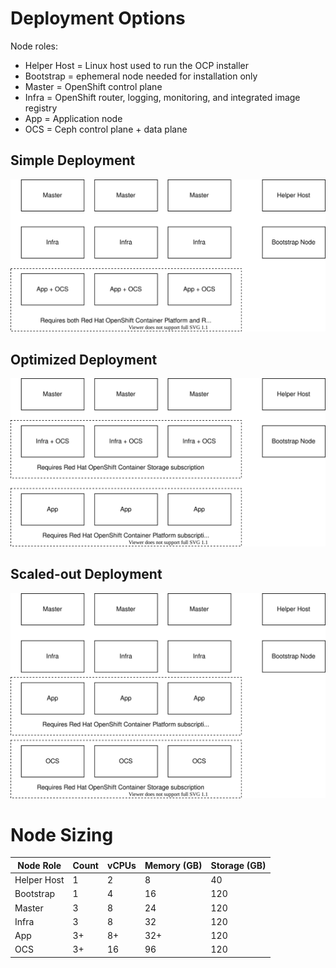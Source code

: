# Deployment Options

Node roles:
* Helper Host = Linux host used to run the OCP installer
* Bootstrap = ephemeral node needed for installation only
* Master = OpenShift control plane
* Infra = OpenShift router, logging, monitoring, and integrated image registry
* App = Application node
* OCS = Ceph control plane + data plane

## Simple Deployment

![Deployment Diagram](ocs_on_vsphere_simple_deployment.svg "Deployment Diagram")

## Optimized Deployment

![Deployment Diagram](ocs_on_vsphere_optimized_deployment.svg "Deployment Diagram")

## Scaled-out Deployment

![Deployment Diagram](ocs_on_vsphere_scaled_out_deployment.svg "Deployment Diagram")

# Node Sizing

 Node Role | Count | vCPUs | Memory (GB)| Storage (GB)
--------- | ----- | ---- | ------ | -------
Helper Host | 1 | 2 | 8 | 40
Bootstrap | 1 | 4 | 16 | 120
Master | 3 | 8 | 24 | 120
Infra | 3 | 8 | 32 | 120
App | 3+ | 8+ | 32+ | 120
OCS | 3+ | 16 | 96 | 120
